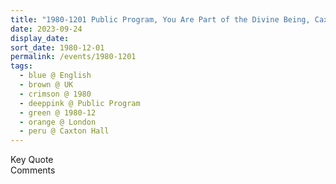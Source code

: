 ```yaml
---
title: "1980-1201 Public Program, You Are Part of the Divine Being, Caxton Hall, 10 Caxton Street, Westminster, London, UK"
date: 2023-09-24
display_date: 
sort_date: 1980-12-01
permalink: /events/1980-1201
tags:
  - blue @ English
  - brown @ UK
  - crimson @ 1980
  - deeppink @ Public Program
  - green @ 1980-12
  - orange @ London
  - peru @ Caxton Hall
---
```


<wave-list>
  <list-title color="green" width="75">Key Quote</list-title>
  <list-item color="BlanchedAlmond"  width="200"></list-item>
  <list-item color="Lavender"></list-item>
  <list-item color="BlanchedAlmond"></list-item>
</wave-list>

<br>

<wave-list>
  <list-title color="green" width="75">Comments</list-title>
  <list-item color="BlanchedAlmond"  width="200"></list-item>
  <list-item color="Lavender"></list-item>
  <list-item color="BlanchedAlmond"></list-item>
</wave-list>